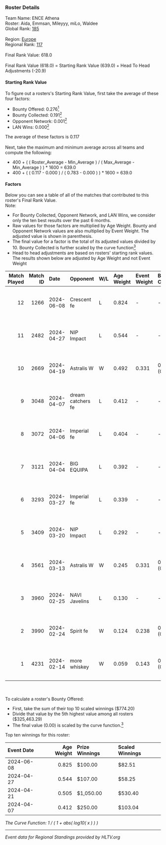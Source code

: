 ### Roster Details<br />
Team Name: ENCE Athena<br />
Roster: Aida, Emmsan, Mileyyy, miLo, Waldee<br />
Global Rank: [185](../standings_global.md)<br />
<br />
Region: [Europe]( ../standings_europe.md)<br />
Regional Rank: [117]( ../standings_europe.md)<br />
<br />
Final Rank Value:  618.0<br />
<br />
Final Rank Value (618.0) = Starting Rank Value (639.0) + Head To Head Adjustments (-20.9)<br />

#### Starting Rank Value<br />
To figure out a rosters's Starting Rank Value, first take the average of these four factors:<br />
- Bounty Offered: 0.276[<sup>1</sup>](#table2)
- Bounty Collected: 0.191[<sup>2</sup>](#table1)
- Opponent Network: 0.001[<sup>2</sup>](#table1)
- LAN Wins: 0.000[<sup>2</sup>](#table1)

The average of these factors is 0.117<br />
<br />
Next, take the maximum and minimum average across all teams and compute the following:<br />
- 400 + ( ( Roster_Average - Min_Average ) / ( Max_Average - Min_Average ) ) * 1600 = 639.0
- 400 + ( ( 0.117 - 0.000 ) / ( 0.783 - 0.000 ) ) * 1600 = 639.0


#### Factors<br />
Below you can see a table of all of the matches that contributed to this roster's Final Rank Value.<br />
Note:<br />

- For Bounty Collected, Opponent Network, and LAN Wins, we consider only the ten best results over the past 6 months.
- Raw values for those factors are multiplied by Age Weight. Bounty and Opponent Network values are also multiplied by Event Weight. The adjusted value is shown in parenthesis.
- The final value for a factor is the total of its adjusted values divided by 10. Bounty Collected is further scaled by the curve function[<sup>3</sup>](#curveFunction)
- Head to head adjustments are based on rosters' starting rank values. The results shown below are adjusted by Age Weight and not Event Weight
<span id="table1"></span><br />


| Match Played | Match ID | Date       | Opponent          | W/L | Age Weight | Event Weight | Bounty Collected | Opponent Network | LAN Wins  | H2H Adj. | Roster                              |
| -: | -: | :- | :- | :- | :- | :- | :- | :- | :- | -: | :- |
|           12 |     1266 | 2024-06-08 | Crescent fe       | L   | 0.824      | -            | -                | -                | -         |   -11.79 | Aida, Emmsan, Mileyyy, miLo, Waldee |
|           11 |     2482 | 2024-04-27 | NIP Impact        | L   | 0.544      | -            | -                | -                | -         |    -6.53 | Aida, Emmsan, miLo, Waldee, xia     |
|           10 |     2669 | 2024-04-19 | Astralis W        | W   | 0.492      | 0.331        | 0.001 (0.000)    | 0.021 (0.003)    | 0 (0.000) |     7.25 | Aida, Emmsan, miLo, Waldee, xia     |
|            9 |     3048 | 2024-04-07 | dream catchers fe | L   | 0.412      | -            | -                | -                | -         |    -5.08 | Aida, Emmsan, miLo, Waldee, xia     |
|            8 |     3072 | 2024-04-06 | Imperial fe       | L   | 0.404      | -            | -                | -                | -         |    -1.22 | Aida, Emmsan, miLo, Waldee, xia     |
|            7 |     3121 | 2024-04-04 | BIG EQUIPA        | L   | 0.392      | -            | -                | -                | -         |    -4.06 | Aida, Emmsan, miLo, Waldee, xia     |
|            6 |     3293 | 2024-03-27 | Imperial fe       | L   | 0.339      | -            | -                | -                | -         |    -1.06 | Aida, Emmsan, miLo, Waldee, xia     |
|            5 |     3409 | 2024-03-20 | NIP Impact        | L   | 0.292      | -            | -                | -                | -         |    -3.88 | Aida, Emmsan, miLo, Waldee, xia     |
|            4 |     3561 | 2024-03-13 | Astralis W        | W   | 0.245      | 0.331        | 0.002 (0.000)    | 0.064 (0.005)    | 0 (0.000) |     4.05 | Aida, Emmsan, miLo, Waldee, xia     |
|            3 |     3960 | 2024-02-25 | NAVI Javelins     | L   | 0.130      | -            | -                | -                | -         |    -1.10 | Aida, Emmsan, miLo, Waldee, xia     |
|            2 |     3990 | 2024-02-24 | Spirit fe         | W   | 0.124      | 0.238        | 0.005 (0.000)    | 0.140 (0.004)    | 0 (0.000) |     2.09 | Aida, Emmsan, miLo, Waldee, xia     |
|            1 |     4231 | 2024-02-14 | more whiskey      | W   | 0.059      | 0.143        | 0.000 (0.000)    | 0.000 (0.000)    | 0 (0.000) |     0.39 | Aida, Emmsan, miLo, Waldee, xia     |

<br />
<span id="table2"></span><br />
To calculate a roster's Bounty Offered:<br />

- First, take the sum of their top 10 scaled winnings ($774.20)
- Divide that value by the 5th highest value among all rosters ($325,463.29)
- The final value (0.00) is scaled by the curve function.[<sup>3</sup>](#curveFunction)

Top ten winnings for this roster:<br />

| Event Date | Age Weight | Prize Winnings | Scaled Winnings |
| :- | -: | :- | :- |
| 2024-06-08 |      0.825 | $100.00        | $82.51          |
| 2024-04-27 |      0.544 | $107.00        | $58.25          |
| 2024-04-21 |      0.505 | $1,050.00      | $530.40         |
| 2024-04-07 |      0.412 | $250.00        | $103.04         |


<span id="curveFunction"></span>_The Curve Function: 1 / ( 1 + abs( log10( x ) ) )_<br />

---
_Event data for Regional Standings provided by HLTV.org_<br />
